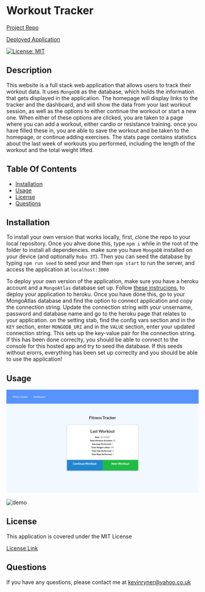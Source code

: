 # Workout Tracker 

[Project Repo](https://github.com/kevinjr1998/Workout_Tracker)

[Deployed Application](https://dry-citadel-64212.herokuapp.com)

[![License: MIT](https://img.shields.io/badge/License-MIT-yellow.svg)](https://opensource.org/licenses/MIT)

## Description

This website is a full stack web application that allows users to track their workout data. It uses `MongoDB` as the database, which holds the information that gets displayed in the application. The homepage will display links to the tracker and the dashboard, and will show the data from your last workout session, as well as the options to either continue the workout or start a new one. When either of these options are clicked, you are taken to a page where you can add a workout, either cardio or resistance training. once you have filled these in, you are able to save the workout and be taken to the homepage, or continue adding exercises. The stats page contains statistics about the last week of workouts you performed, including the length of the workout and the total weight lifted. 

## Table Of Contents

  - [Installation](#installation)
  - [Usage](#usage)
  - [License](#license)
  - [Questions](#questions)


## Installation

To install your own version that works locally, first, clone the repo to your local repository. Once you ahve done this, type `npm i` while in the root of the folder to install all dependencies. make sure you have `MongoDB` installed on your device (and optionally `Robo 3T`). Then you can seed the database by typing `npm run seed` to seed your and then `npm start` to run the server, and access the application at `localhost:3000`

To deploy your own version of the application, make sure you have a heroku account and a `MongoAtlas` database set up. Follow [these instrucions](https://devcenter.heroku.com/articles/git), to deploy your application to heroku. Once you have done this, go to your MongoAtlas database and find the option to connect application and copy the connection string. Update the connection string with your unsername, password and database name and go to the heroku page that relates to your application. on the setting stab, find the config vars section and in the `KEY` section, enter `MONGODB_URI` and in the `VALUE` section, enter your updated connection string. This sets up the key-value pair for the connection string. If this has been done correclty, you should be able to connect to the console for this hosted app and try to seed the database. If this seeds without erorrs, everything has been set up correclty and you should be able to use the application!

## Usage
![screenshot](./assets/homepage.png)

![demo](./assets/Fitness_Tracker.gif)


## License

This application is covered under the MIT License 

[License Link](https://opensource.org/licenses/MIT)

## Questions

If you have any questions, please contact me at kevinryner@yahoo.co.uk